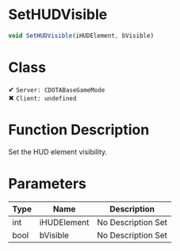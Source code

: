 # SetHUDVisible
```js
void SetHUDVisible(iHUDElement, bVisible)
```
# Class
✔ `Server: CDOTABaseGameMode`  
✖ `Client: undefined`  

# Function Description
Set the HUD element visibility.
# Parameters
Type|Name|Description
--|--|--
int|iHUDElement|No Description Set
bool|bVisible|No Description Set
